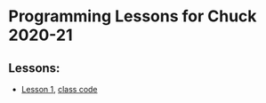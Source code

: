 # Programming Lessons for Chuck 2020-21

## Lessons:
- [Lesson 1](./lesson-1/plan.md), [class code](./lesson-1/HelloWorld.java)
